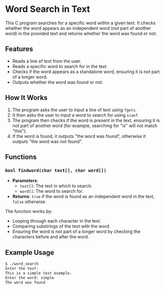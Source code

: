 # Word Search in Text

This C program searches for a specific word within a given text. It checks whether the word appears as an independent word (not part of another word) in the provided text and returns whether the word was found or not.

## Features
- Reads a line of text from the user.
- Reads a specific word to search for in the text.
- Checks if the word appears as a standalone word, ensuring it is not part of a longer word.
- Outputs whether the word was found or not.

## How It Works
1. The program asks the user to input a line of text using `fgets`.
2. It then asks the user to input a word to search for using `scanf`.
3. The program then checks if the word is present in the text, ensuring it is not part of another word (for example, searching for "is" will not match "this").
4. If the word is found, it outputs "the word was found", otherwise it outputs "the word was not found".

## Functions
### `bool findword(char text[], char word[])`
- **Parameters**:
  - `text[]`: The text in which to search.
  - `word[]`: The word to search for.
- **Returns**: `true` if the word is found as an independent word in the text, `false` otherwise.
  
The function works by:
- Looping through each character in the text.
- Comparing substrings of the text with the word.
- Ensuring the word is not part of a longer word by checking the characters before and after the word.

## Example Usage
```bash
$ ./word_search
Enter the text:
This is a simple text example.
Enter the word: simple
The word was found
